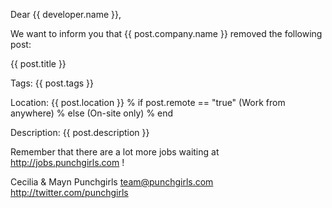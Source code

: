 Dear {{ developer.name }},

We want to inform you that {{ post.company.name }} removed the following post:


{{ post.title }}

Tags: {{ post.tags }}

Location: {{ post.location }}
% if post.remote == "true"
(Work from anywhere)
% else
(On-site only)
% end

Description:
{{ post.description }}


Remember that there are a lot more jobs waiting at http://jobs.punchgirls.com !

Cecilia & Mayn
Punchgirls
team@punchgirls.com
http://twitter.com/punchgirls
